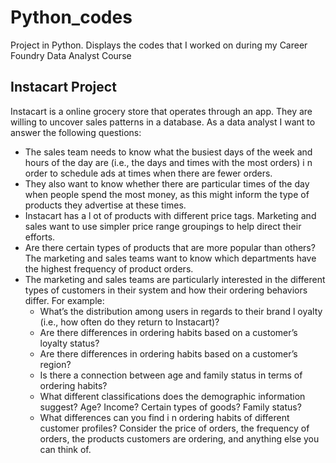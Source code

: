 # Python_codes
Project in Python. Displays the codes that I worked on during my Career Foundry Data Analyst Course

## Instacart Project
Instacart is a online grocery store that operates through an app. They are willing to uncover sales patterns in a database. 
As a data analyst I want to answer the following questions:

* The sales team needs to know what the busiest days of the week and hours of the
day are (i.e., the days and times with the most orders) i n order to schedule ads at
times when there are fewer orders.
* They also want to know whether there are particular times of the day when people
spend the most money, as this might inform the type of products they advertise at
these times.
* Instacart has a l ot of products with different price tags. Marketing and sales want to
use simpler price range groupings to help direct their efforts.
* Are there certain types of products that are more popular than others? The marketing
and sales teams want to know which departments have the highest frequency of
product orders.
* The marketing and sales teams are particularly interested in the different types of
customers in their system and how their ordering behaviors differ. For example:
  *  What’s the distribution among users in regards to their brand l oyalty (i.e., how
often do they return to Instacart)?
  * Are there differences in ordering habits based on a customer’s loyalty status?
  * Are there differences in ordering habits based on a customer’s region?
  * Is there a connection between age and family status in terms of ordering
habits?
  * What different classifications does the demographic information suggest?
Age? Income? Certain types of goods? Family status?
  * What differences can you find i n ordering habits of different customer
profiles? Consider the price of orders, the frequency of orders, the products
customers are ordering, and anything else you can think of.

